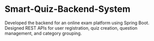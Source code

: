 # Smart-Quiz-Backend-System
Developed the backend for an online exam platform using Spring Boot.  Designed REST APIs for user registration, quiz creation, question management, and category grouping.
